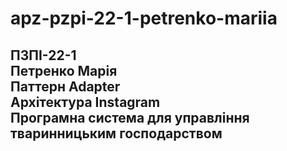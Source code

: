 # apz-pzpi-22-1-petrenko-mariia  
ПЗПІ-22-1  
Петренко Марія  
Паттерн Adapter  
Архітектура Instagram  
Програмна система для управління тваринницьким господарством  
---
